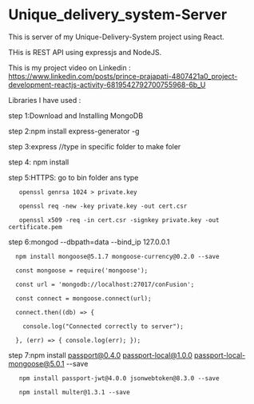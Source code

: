 # Unique_delivery_system-Server
This is server of my Unique-Delivery-System project using React.

THis is REST API using expressjs and NodeJS.

This is my project video on Linkedin : https://www.linkedin.com/posts/prince-prajapati-4807421a0_project-development-reactjs-activity-6819542792700755968-6b_U

Libraries I have used :

step 1:Download and Installing MongoDB

step 2:npm install express-generator -g

step 3:express <Server-name> //type in specific folder to make foler 

step 4: npm install

step 5:HTTPS: go to bin folder ans type

       openssl genrsa 1024 > private.key
       
       openssl req -new -key private.key -out cert.csr
       
       openssl x509 -req -in cert.csr -signkey private.key -out certificate.pem
       
step 6:mongod --dbpath=data --bind_ip 127.0.0.1

      npm install mongoose@5.1.7 mongoose-currency@0.2.0 --save
      
      const mongoose = require('mongoose');
      
      const url = 'mongodb://localhost:27017/conFusion';
      
      const connect = mongoose.connect(url);
      
      connect.then((db) => {
      
        console.log("Connected correctly to server");
        
      }, (err) => { console.log(err); });
      
step 7:npm install passport@0.4.0 passport-local@1.0.0 passport-local-mongoose@5.0.1 --save

       npm install passport-jwt@4.0.0 jsonwebtoken@8.3.0 --save
       
       npm install multer@1.3.1 --save

